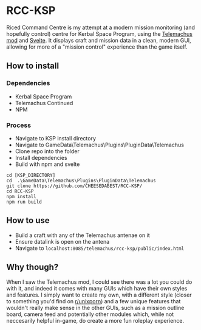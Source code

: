 # RCC-KSP
Riced Command Centre is my attempt at a modern mission monitoring (and hopefully control) centre for Kerbal Space Program, using the [Telemachus mod](https://github.com/KSP-Telemachus/Telemachus) and [Svelte](https://www.npmjs.com/package/svelte). It displays craft and mission data in a clean, modern GUI, allowing for more of a "mission control" experience than the game itself. 

## How to install
### Dependencies
- Kerbal Space Program
- Telemachus Continued
- NPM
### Process
- Navigate to KSP install directory
- Navigate to GameData\Telemachus\Plugins\PluginData\Telemachus
- Clone repo into the folder
- Install dependencies
- Build with npm and svelte
```
cd [KSP_DIRECTORY]
cd  .\GameData\Telemachus\Plugins\PluginData\Telemachus
git clone https://github.com/CHEESEDABEST/RCC-KSP/
cd RCC-KSP
npm install
npm run build
```

## How to use
- Build a craft with any of the Telemachus antenae on it
- Ensure datalink is open on the antena
- Navigate to `localhost:8085/telemachus/rcc-ksp/public/index.html` 

## Why though?
When I saw the Telemachus mod, I could see there was a lot you could do with it, and indeed it comes with many GUIs which have their own styles and features. I simply want to create my own, with a different style (closer to something you'd find on [r/unixporn](https://www.reddit.com/r/unixporn/)) and a few unique features that wouldn't really make sense in the other GUIs, such as a mission outline board, camera feed and potentially other modules which, while not neccesarily helpful in-game, do create a more fun roleplay experience.
